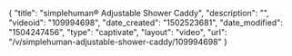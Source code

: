 {
    "title": "simplehuman&reg; Adjustable Shower Caddy",
    "description": "",
    "videoid": "109994698",
    "date_created": "1502523681",
    "date_modified": "1504247456",
    "type": "captivate",
    "layout": "video",
    "url": "\/v\/simplehuman-adjustable-shower-caddy\/109994698"
}